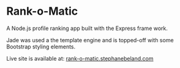 # Rank-o-Matic
A Node.js profile ranking app built with the Express frame work.

Jade was used a the template engine and is topped-off with some Bootstrap styling elements. 

Live site is available at: [rank-o-matic.stephanebeland.com](http://rank-o-matic.stephanebeland.com)




